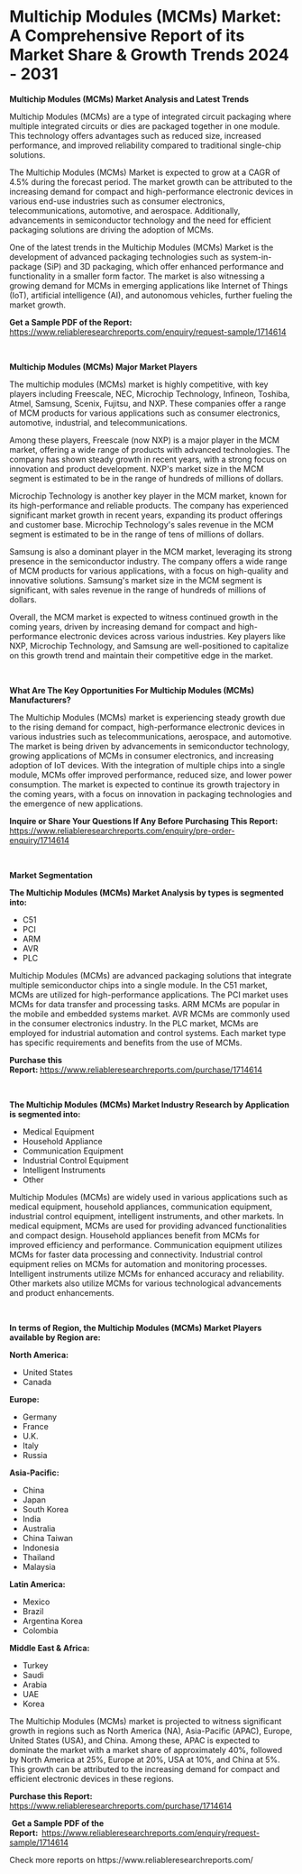 <p><h1>Multichip Modules (MCMs) Market: A Comprehensive Report of its Market Share & Growth Trends 2024 - 2031</h1></p><p><strong>Multichip Modules (MCMs) Market Analysis and Latest Trends</strong></p>
<p><p>Multichip Modules (MCMs) are a type of integrated circuit packaging where multiple integrated circuits or dies are packaged together in one module. This technology offers advantages such as reduced size, increased performance, and improved reliability compared to traditional single-chip solutions.</p><p>The Multichip Modules (MCMs) Market is expected to grow at a CAGR of 4.5% during the forecast period. The market growth can be attributed to the increasing demand for compact and high-performance electronic devices in various end-use industries such as consumer electronics, telecommunications, automotive, and aerospace. Additionally, advancements in semiconductor technology and the need for efficient packaging solutions are driving the adoption of MCMs.</p><p>One of the latest trends in the Multichip Modules (MCMs) Market is the development of advanced packaging technologies such as system-in-package (SiP) and 3D packaging, which offer enhanced performance and functionality in a smaller form factor. The market is also witnessing a growing demand for MCMs in emerging applications like Internet of Things (IoT), artificial intelligence (AI), and autonomous vehicles, further fueling the market growth.</p></p>
<p><strong>Get a Sample PDF of the Report:&nbsp;</strong> <a href="https://www.reliableresearchreports.com/enquiry/request-sample/1714614">https://www.reliableresearchreports.com/enquiry/request-sample/1714614</a></p>
<p>&nbsp;</p>
<p><strong>Multichip Modules (MCMs) Major Market Players</strong></p>
<p><p>The multichip modules (MCMs) market is highly competitive, with key players including Freescale, NEC, Microchip Technology, Infineon, Toshiba, Atmel, Samsung, Scenix, Fujitsu, and NXP. These companies offer a range of MCM products for various applications such as consumer electronics, automotive, industrial, and telecommunications.</p><p>Among these players, Freescale (now NXP) is a major player in the MCM market, offering a wide range of products with advanced technologies. The company has shown steady growth in recent years, with a strong focus on innovation and product development. NXP's market size in the MCM segment is estimated to be in the range of hundreds of millions of dollars.</p><p>Microchip Technology is another key player in the MCM market, known for its high-performance and reliable products. The company has experienced significant market growth in recent years, expanding its product offerings and customer base. Microchip Technology's sales revenue in the MCM segment is estimated to be in the range of tens of millions of dollars.</p><p>Samsung is also a dominant player in the MCM market, leveraging its strong presence in the semiconductor industry. The company offers a wide range of MCM products for various applications, with a focus on high-quality and innovative solutions. Samsung's market size in the MCM segment is significant, with sales revenue in the range of hundreds of millions of dollars.</p><p>Overall, the MCM market is expected to witness continued growth in the coming years, driven by increasing demand for compact and high-performance electronic devices across various industries. Key players like NXP, Microchip Technology, and Samsung are well-positioned to capitalize on this growth trend and maintain their competitive edge in the market.</p></p>
<p>&nbsp;</p>
<p><strong>What Are The Key Opportunities For Multichip Modules (MCMs) Manufacturers?</strong></p>
<p><p>The Multichip Modules (MCMs) market is experiencing steady growth due to the rising demand for compact, high-performance electronic devices in various industries such as telecommunications, aerospace, and automotive. The market is being driven by advancements in semiconductor technology, growing applications of MCMs in consumer electronics, and increasing adoption of IoT devices. With the integration of multiple chips into a single module, MCMs offer improved performance, reduced size, and lower power consumption. The market is expected to continue its growth trajectory in the coming years, with a focus on innovation in packaging technologies and the emergence of new applications.</p></p>
<p><strong>Inquire or Share Your Questions If Any Before Purchasing This Report:</strong> <a href="https://www.reliableresearchreports.com/enquiry/pre-order-enquiry/1714614">https://www.reliableresearchreports.com/enquiry/pre-order-enquiry/1714614</a></p>
<p>&nbsp;</p>
<p><strong>Market Segmentation</strong></p>
<p><strong>The Multichip Modules (MCMs) Market Analysis by types is segmented into:</strong></p>
<p><ul><li>C51</li><li>PCI</li><li>ARM</li><li>AVR</li><li>PLC</li></ul></p>
<p><p>Multichip Modules (MCMs) are advanced packaging solutions that integrate multiple semiconductor chips into a single module. In the C51 market, MCMs are utilized for high-performance applications. The PCI market uses MCMs for data transfer and processing tasks. ARM MCMs are popular in the mobile and embedded systems market. AVR MCMs are commonly used in the consumer electronics industry. In the PLC market, MCMs are employed for industrial automation and control systems. Each market type has specific requirements and benefits from the use of MCMs.</p></p>
<p><strong>Purchase this Report:&nbsp;</strong><a href="https://www.reliableresearchreports.com/purchase/1714614">https://www.reliableresearchreports.com/purchase/1714614</a></p>
<p>&nbsp;</p>
<p><strong>The Multichip Modules (MCMs) Market Industry Research by Application is segmented into:</strong></p>
<p><ul><li>Medical Equipment</li><li>Household Appliance</li><li>Communication Equipment</li><li>Industrial Control Equipment</li><li>Intelligent Instruments</li><li>Other</li></ul></p>
<p><p>Multichip Modules (MCMs) are widely used in various applications such as medical equipment, household appliances, communication equipment, industrial control equipment, intelligent instruments, and other markets. In medical equipment, MCMs are used for providing advanced functionalities and compact design. Household appliances benefit from MCMs for improved efficiency and performance. Communication equipment utilizes MCMs for faster data processing and connectivity. Industrial control equipment relies on MCMs for automation and monitoring processes. Intelligent instruments utilize MCMs for enhanced accuracy and reliability. Other markets also utilize MCMs for various technological advancements and product enhancements.</p></p>
<p>&nbsp;</p>
<p><strong>In terms of Region, the Multichip Modules (MCMs) Market Players available by Region are:</strong></p>
<p>
    <p> <strong> North America: </strong>
        <ul>
            <li>United States</li>
            <li>Canada</li>
        </ul>
        </p> 
    <p> <strong> Europe: </strong>
        <ul>
            <li>Germany</li>
            <li>France</li>
            <li>U.K.</li>
            <li>Italy</li>
            <li>Russia</li>
        </ul>
        </p> 
    <p> <strong> Asia-Pacific: </strong>
        <ul>
            <li>China</li>
            <li>Japan</li>
            <li>South Korea</li>
            <li>India</li>
            <li>Australia</li>
            <li>China Taiwan</li>
            <li>Indonesia</li>
            <li>Thailand</li>
            <li>Malaysia</li>
        </ul>
        </p> 
    <p> <strong> Latin America: </strong>
        <ul>
            <li>Mexico</li>
            <li>Brazil</li>
            <li>Argentina Korea</li>
            <li>Colombia</li>
        </ul>
        </p> 
    <p> <strong> Middle East & Africa: </strong>
        <ul>
            <li>Turkey</li>
            <li>Saudi</li>
            <li>Arabia</li>
            <li>UAE</li>
            <li>Korea</li>
        </ul>
    </p>
    </p>
<p><p>The Multichip Modules (MCMs) market is projected to witness significant growth in regions such as North America (NA), Asia-Pacific (APAC), Europe, United States (USA), and China. Among these, APAC is expected to dominate the market with a market share of approximately 40%, followed by North America at 25%, Europe at 20%, USA at 10%, and China at 5%. This growth can be attributed to the increasing demand for compact and efficient electronic devices in these regions.</p></p>
<p><strong>Purchase this Report: </strong><a href="https://www.reliableresearchreports.com/purchase/1714614">https://www.reliableresearchreports.com/purchase/1714614</a></p>
<p>&nbsp;<strong>Get a Sample PDF of the Report:&nbsp;&nbsp;</strong><a href="https://www.reliableresearchreports.com/enquiry/request-sample/1714614">https://www.reliableresearchreports.com/enquiry/request-sample/1714614</a></p>
<p><strong></strong></p>
<p>Check more reports on https://www.reliableresearchreports.com/</p>